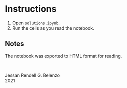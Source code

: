# Instructions

1. Open `solutions.ipynb`.
1. Run the cells as you read the notebook.

## Notes

The notebook was exported to HTML format for reading.

<br>

Jessan Rendell G. Belenzo  
2021
